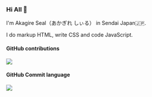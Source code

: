### Hi All 👋

I'm Akagire Seal（あかぎれ しぃる） in Sendai Japan🇯🇵.

I do markup HTML, write CSS and code JavaScript.

<!--
**Akagire/Akagire** is a ✨ _special_ ✨ repository because its `README.md` (this file) appears on your GitHub profile.

Here are some ideas to get you started:

- 🔭 I’m currently working on ...
- 🌱 I’m currently learning ...
- 👯 I’m looking to collaborate on ...
- 🤔 I’m looking for help with ...
- 💬 Ask me about ...
- 📫 How to reach me: ...
- 😄 Pronouns: ...
- ⚡ Fun fact: ...
-->

#### GitHub contributions
![](http://github-profile-summary-cards.vercel.app/api/cards/profile-details?username=Akagire&theme=monokai)

#### GitHub Commit language
![](http://github-profile-summary-cards.vercel.app/api/cards/most-commit-language?username=Akagire&theme=monokai)
